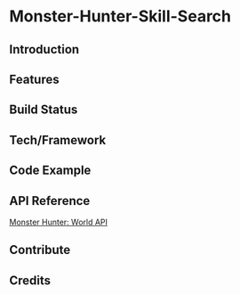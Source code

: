 # Monster-Hunter-Skill-Search

## Introduction

## Features

## Build Status

## Tech/Framework

## Code Example

## API Reference
[Monster Hunter: World API](https://docs.mhw-db.com/)
## Contribute

## Credits
